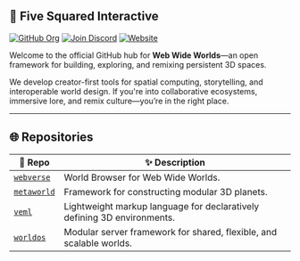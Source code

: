 ## 🧪 Five Squared Interactive

[![GitHub Org](https://img.shields.io/badge/org-Five_Squared_Interactive-blueviolet?style=flat-square)](https://github.com/fivesquaredinteractive)
[![Join Discord](https://img.shields.io/badge/Community-Join_Discord-7289DA?style=flat-square&logo=discord)](https://discord.gg/nFHsWQt6)
[![Website](https://img.shields.io/website?style=flat-square&url=https://webverse.fivesqd.com)](https://webverse.fivesqd.com)

Welcome to the official GitHub hub for **Web Wide Worlds**—an open framework for building, exploring, and remixing persistent 3D spaces.

We develop creator-first tools for spatial computing, storytelling, and interoperable world design. If you're into collaborative ecosystems, immersive lore, and remix culture—you’re in the right place.

---

## 🌐 Repositories

| 🧩 Repo | ✨ Description |
|--------|----------------|
| [`webverse`](https://github.com/Five-Squared-Interactive/WebVerse) | World Browser for Web Wide Worlds. |
| [`metaworld`](https://github.com/Five-Squared-Interactive/MetaWorld) | Framework for constructing modular 3D planets. |
| [`veml`](https://github.com/Five-Squared-Interactive/VEML) | Lightweight markup language for declaratively defining 3D environments. |
| [`worldos`](https://github.com/Five-Squared-Interactive/WorldOS) | Modular server framework for shared, flexible, and scalable worlds. |
